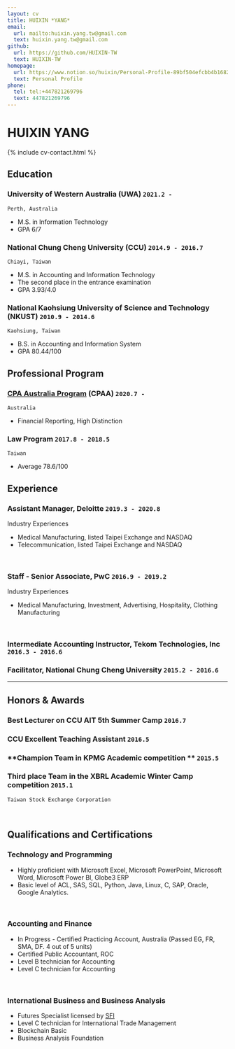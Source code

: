 ```yaml
---
layout: cv
title: HUIXIN *YANG*
email:
  url: mailto:huixin.yang.tw@gmail.com
  text: huixin.yang.tw@gmail.com
github:
  url: https://github.com/HUIXIN-TW
  text: HUIXIN-TW
homepage:
  url: https://www.notion.so/huixin/Personal-Profile-89bf504efcbb4b1682c249e127b194f1
  text: Personal Profile
phone:
  tel: tel:+447821269796
  text: 447821269796
---
```


# HUIXIN **YANG**

<!--
include contact information from the front matter
Supported arguments:
    - homepage: url, text
    - phone
    - email
-->

{% include cv-contact.html %}

<!--
print format: use --- to separate pages
-->

## Education

### **University of Western Australia (UWA)** `2021.2 -`

```
Perth, Australia
```
- M.S. in Information Technology
- GPA 6/7


### **National Chung Cheng University (CCU)** `2014.9 - 2016.7`

```
Chiayi, Taiwan
```
- M.S. in Accounting and Information Technology
- The second place in the entrance examination
- GPA 3.93/4.0

### **National Kaohsiung University of Science and Technology (NKUST)** `2010.9 - 2014.6`

```
Kaohsiung, Taiwan 
```
- B.S. in Accounting and Information System
- GPA 80.44/100

## Professional Program

### **[CPA Australia Program](https://www.cpaaustralia.com.au) (CPAA)** `2020.7 -`

```
Australia
```
- Financial Reporting, High Distinction

### **Law Program** `2017.8 - 2018.5`

```
Taiwan
```
- Average 78.6/100

## Experience

### **Assistant Manager, Deloitte** `2019.3 - 2020.8`

<!-- For more detail but not show on CV
Responsibility
- Possessed sound knowledge of US GAAP, IFRS, and SOX internal control audits.
- Performed financial modeling to support and challenge key assumptions made by the development team and external advisors, such as DCF models.
- Performed risk assessment of material financial statement items while exercising judgment within agreed parameters under COSO framework.
- Performed valuation analysis of assets, debt, and equity, such as intangible assets impairment and convertible bond.
- Complied with audit methodology, internal risk management, and external regulatory requirements.
- Set up the strategic plans and budget within milestone-driven projects to meet all required deadlines.
- Drafted reports and presentations to the engagement leader, which will enable decisions on audit opinion.
- Visualized data in easy-to-understand formats by using tools and techniques.
- Utilized IT skills for data cleaning, manipulation, and mapping.
- Interrogate and question external market/clinical research and analysis.
- Supervise, coach, and develop junior members of staff within teams, on client premises, and in the office.
- Assisting in preparing the company and branches year-end audit, with constant monitoring of internal controls for Taiwan and overseas branch offices: 5 days in San Jose, 10 days in Singapore.
- Utilized IT skills for data cleaning, manipulation, and mapping - Microsoft Excel, Power BI
<br>

Leadership
- Leaded 4 members and managed audit plan for a listed companies
- Supervise, coach, and develop junior members of staff within teams, on client premises, and in the office.
- Drafted reports and presentations to the engagement leader, which will enable decisions on audit opinion.
- Communicated with clients and proactively sought timely feedback for improvement to maximize client satisfaction.
- Conducted client interviews and led internal meetings to facilitate effective audit planning and execution.
<br>
-->

Industry Experiences
- Medical Manufacturing, listed Taipei Exchange and NASDAQ
- Telecommunication, listed Taipei Exchange and NASDAQ
<br>

### **Staff - Senior Associate, PwC** `2016.9 - 2019.2`

<!-- For more detail but not show on CV
Responsibility
- Conducted in Biotechnology Industry initial public offering project.
- Evaluated investment profile including local/international, public/private stocks, and bonds by natures under IFRS9.
- Evaluated derivative financial instruments.
- Recalculated net asset value and return on investment.
- Reviewed cash flow forecasts for the prospectus to assess the feasibility of the assumptions.
- Building detailed financial reports analysis to evaluate performance and determine the impacts of potential M&A transactions.
- Assessed financial risk information, including market risk, credit risk, liquidity risk, interest rate risk, and sensitive analysis of each.
- Supervised a security physical inventory and performed security and bank confirmations.
- Complied with audit methodology, internal risk management, and external regulatory requirements.
- Directed non-profit organizations audit and tax declaration audit.
- Assisting in preparing the company and branches year-end audit, with constant monitoring of internal controls for Taiwan and overseas branch offices:12 days in Dongguan, 17 days in Shanghai, 2 days in Nanjing, 3days in Wuhan and 12 days in New Jersey and Memphis.
<br>

Leadership
- Initiated plans before auditing, and managed a project, then assign tasks to team member based on priority
- Leaded 2 members and managed audit plan for a listed companies
<br>
-->

Industry Experiences
- Medical Manufacturing, Investment, Advertising, Hospitality, Clothing Manufacturing
<br>

### **Intermediate Accounting Instructor, Tekom Technologies, Inc** `2016.3 - 2016.6`<br>

<!-- For more detail but not show on CV
- Provided guidance
- Initiated study planning for students
<br>
-->

### **Facilitator, National Chung Cheng University** `2015.2 - 2016.6`<br>

<!-- For more detail but not show on CV
Business analysis and Valuation `2016.2 - 2016.6`<br>
Principles of Accounting `2015.9 - 2016.6`<br>
Advanced Accounting `2015.9 - 2016.6`<br>
Audit and Assurance `2015.9 - 2016.6`<br>
Statistics `2015.2 - 2015.6`<br>
- Provided guidance and handouts
- Assisted professors and gave students instructions
<br>
-->

---

## Honors & Awards

### **Best Lecturer on CCU AIT 5th Summer Camp** `2016.7`

<!-- For more detail but not show on CV
Before I graduated, the Accounting students’ Guild invited me as a lecturer for the fifth accounting summer camp on July 10, 2016. It flattered me when I heard. I attached great importance to teaching high school students who are interested in accounting. Hence, I took a week to design my game - Fraud and Fraudit. It was an interactive game with audiences. Participants won credits by a group if they answered correctly. Then, all teams showed their financial statements and told a good story to gain the fund. Be careful! It may be a fraud! Candidates who acted as accountants must find out whether it was fraud. Call “BLUFF” when determining it was a scandal, then you won.
<br>
-->

### **CCU Excellent Teaching Assistant** `2016.5` 


### **Champion Team in KPMG Academic competition ** `2015.5`

<!-- For more detail but not show on CV
KPMG International Limited (or simply KPMG) is a multinational professional services network, and one of the Big Four accounting organizations. Every June, they hold a KPMG academic competition in my university to reward those who have professional and practical knowledge. All candidates must answer the questions about intermediate accounting in a limited time. In the end, my team won the champion. It was thrill experience; I was glad that we showed teamwork and professionalism.
<br>
-->

### **Third place Team in the XBRL Academic Winter Camp competition** `2015.1`

```
Taiwan Stock Exchange Corporation
```
<br>

<!-- For more detail but not show on CV
XBRL (eXtensible Business Reporting Language) was the latest idea of a global framework for exchanging business information in Taiwan at that time. Hence, my classmates and I enrolled in the XBRL camp hold by Taiwan Stock Exchange from January 19, 2015, to January 22, 2015. It was an intensive program. All candidates must take two and a half days of classes regarding XBRL, then take part in a competition in the afternoon of the third day. Luckily, we won third place!
<br>
-->

## Qualifications and Certifications
### **Technology and Programming**
- Highly proficient with Microsoft Excel, Microsoft PowerPoint, Microsoft Word, Microsoft Power BI, Globe3 ERP
- Basic level of ACL, SAS, SQL, Python, Java, Linux, C, SAP, Oracle, Google Analytics. 
<br>

### **Accounting and Finance**
- In Progress - Certified Practicing Account, Australia (Passed EG, FR, SMA, DF. 4 out of 5 units)
- Certified Public Accountant, ROC
- Level B technician for Accounting
- Level C technician for Accounting
<br>

### **International Business and Business Analysis**
- Futures Specialist licensed by [SFI](https://www.sfi.org.tw/en/)
- Level C technician for International Trade Management
- Blockchain Basic
- Business Analysis Foundation
<br>

<!-- ### Footer
Last updated: May 2022 -->
